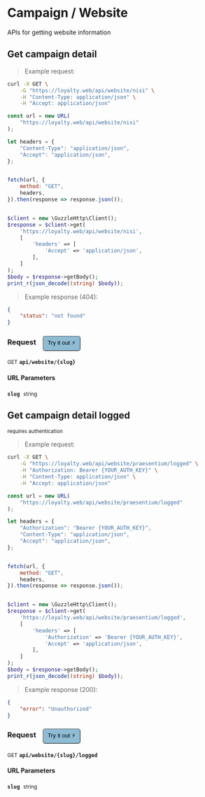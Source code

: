 # Campaign / Website

APIs for getting website information

## Get campaign detail




> Example request:

```bash
curl -X GET \
    -G "https://loyalty.web/api/website/nisi" \
    -H "Content-Type: application/json" \
    -H "Accept: application/json"
```

```javascript
const url = new URL(
    "https://loyalty.web/api/website/nisi"
);

let headers = {
    "Content-Type": "application/json",
    "Accept": "application/json",
};


fetch(url, {
    method: "GET",
    headers,
}).then(response => response.json());
```

```php

$client = new \GuzzleHttp\Client();
$response = $client->get(
    'https://loyalty.web/api/website/nisi',
    [
        'headers' => [
            'Accept' => 'application/json',
        ],
    ]
);
$body = $response->getBody();
print_r(json_decode((string) $body));
```


> Example response (404):

```json
{
    "status": "not found"
}
```
<div id="execution-results-GETapi-website--slug-" hidden>
    <blockquote>Received response<span id="execution-response-status-GETapi-website--slug-"></span>:</blockquote>
    <pre class="json"><code id="execution-response-content-GETapi-website--slug-"></code></pre>
</div>
<div id="execution-error-GETapi-website--slug-" hidden>
    <blockquote>Request failed with error:</blockquote>
    <pre><code id="execution-error-message-GETapi-website--slug-"></code></pre>
</div>
<form id="form-GETapi-website--slug-" data-method="GET" data-path="api/website/{slug}" data-authed="0" data-hasfiles="0" data-headers='{"Content-Type":"application\/json","Accept":"application\/json"}' onsubmit="event.preventDefault(); executeTryOut('GETapi-website--slug-', this);">
<h3>
    Request&nbsp;&nbsp;&nbsp;
        <button type="button" style="background-color: #8fbcd4; padding: 5px 10px; border-radius: 5px; border-width: thin;" id="btn-tryout-GETapi-website--slug-" onclick="tryItOut('GETapi-website--slug-');">Try it out ⚡</button>
    <button type="button" style="background-color: #c97a7e; padding: 5px 10px; border-radius: 5px; border-width: thin;" id="btn-canceltryout-GETapi-website--slug-" onclick="cancelTryOut('GETapi-website--slug-');" hidden>Cancel</button>&nbsp;&nbsp;
    <button type="submit" style="background-color: #6ac174; padding: 5px 10px; border-radius: 5px; border-width: thin;" id="btn-executetryout-GETapi-website--slug-" hidden>Send Request 💥</button>
    </h3>
<p>
<small class="badge badge-green">GET</small>
 <b><code>api/website/{slug}</code></b>
</p>
<h4 class="fancy-heading-panel"><b>URL Parameters</b></h4>
<p>
<b><code>slug</code></b>&nbsp;&nbsp;<small>string</small>  &nbsp;
<input type="text" name="slug" data-endpoint="GETapi-website--slug-" data-component="url" required  hidden>
<br>

</p>
</form>


## Get campaign detail logged

<small class="badge badge-darkred">requires authentication</small>



> Example request:

```bash
curl -X GET \
    -G "https://loyalty.web/api/website/praesentium/logged" \
    -H "Authorization: Bearer {YOUR_AUTH_KEY}" \
    -H "Content-Type: application/json" \
    -H "Accept: application/json"
```

```javascript
const url = new URL(
    "https://loyalty.web/api/website/praesentium/logged"
);

let headers = {
    "Authorization": "Bearer {YOUR_AUTH_KEY}",
    "Content-Type": "application/json",
    "Accept": "application/json",
};


fetch(url, {
    method: "GET",
    headers,
}).then(response => response.json());
```

```php

$client = new \GuzzleHttp\Client();
$response = $client->get(
    'https://loyalty.web/api/website/praesentium/logged',
    [
        'headers' => [
            'Authorization' => 'Bearer {YOUR_AUTH_KEY}',
            'Accept' => 'application/json',
        ],
    ]
);
$body = $response->getBody();
print_r(json_decode((string) $body));
```


> Example response (200):

```json
{
    "error": "Unauthorized"
}
```
<div id="execution-results-GETapi-website--slug--logged" hidden>
    <blockquote>Received response<span id="execution-response-status-GETapi-website--slug--logged"></span>:</blockquote>
    <pre class="json"><code id="execution-response-content-GETapi-website--slug--logged"></code></pre>
</div>
<div id="execution-error-GETapi-website--slug--logged" hidden>
    <blockquote>Request failed with error:</blockquote>
    <pre><code id="execution-error-message-GETapi-website--slug--logged"></code></pre>
</div>
<form id="form-GETapi-website--slug--logged" data-method="GET" data-path="api/website/{slug}/logged" data-authed="1" data-hasfiles="0" data-headers='{"Authorization":"Bearer {YOUR_AUTH_KEY}","Content-Type":"application\/json","Accept":"application\/json"}' onsubmit="event.preventDefault(); executeTryOut('GETapi-website--slug--logged', this);">
<h3>
    Request&nbsp;&nbsp;&nbsp;
        <button type="button" style="background-color: #8fbcd4; padding: 5px 10px; border-radius: 5px; border-width: thin;" id="btn-tryout-GETapi-website--slug--logged" onclick="tryItOut('GETapi-website--slug--logged');">Try it out ⚡</button>
    <button type="button" style="background-color: #c97a7e; padding: 5px 10px; border-radius: 5px; border-width: thin;" id="btn-canceltryout-GETapi-website--slug--logged" onclick="cancelTryOut('GETapi-website--slug--logged');" hidden>Cancel</button>&nbsp;&nbsp;
    <button type="submit" style="background-color: #6ac174; padding: 5px 10px; border-radius: 5px; border-width: thin;" id="btn-executetryout-GETapi-website--slug--logged" hidden>Send Request 💥</button>
    </h3>
<p>
<small class="badge badge-green">GET</small>
 <b><code>api/website/{slug}/logged</code></b>
</p>
<p>
<label id="auth-GETapi-website--slug--logged" hidden>Authorization header: <b><code>Bearer </code></b><input type="text" name="Authorization" data-prefix="Bearer " data-endpoint="GETapi-website--slug--logged" data-component="header"></label>
</p>
<h4 class="fancy-heading-panel"><b>URL Parameters</b></h4>
<p>
<b><code>slug</code></b>&nbsp;&nbsp;<small>string</small>  &nbsp;
<input type="text" name="slug" data-endpoint="GETapi-website--slug--logged" data-component="url" required  hidden>
<br>

</p>
</form>



